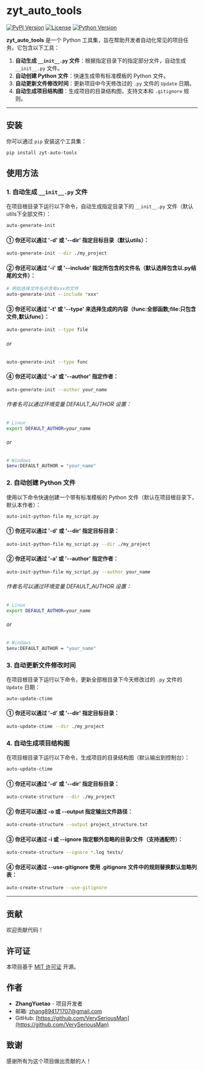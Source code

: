 # zyt_auto_tools

[![PyPI Version](https://img.shields.io/pypi/v/zyt_auto_tools.svg)](https://pypi.org/project/zyt_auto_tools/)
[![License](https://img.shields.io/pypi/l/zyt_auto_tools.svg)](https://opensource.org/licenses/MIT)
[![Python Version](https://img.shields.io/pypi/pyversions/zyt_auto_tools.svg)](https://www.python.org/downloads/)

**zyt_auto_tools** 是一个 Python 工具集，旨在帮助开发者自动化常见的项目任务。它包含以下工具：

1. **自动生成 `__init__.py` 文件**：根据指定目录下的指定部分文件，自动生成 `__init__.py` 文件。
2. **自动创建 Python 文件**：快速生成带有标准模板的 Python 文件。
3. **自动更新文件修改时间**：更新项目中今天修改过的 `.py` 文件的 `Update` 日期。
4. **自动生成项目结构图**：生成项目的目录结构图，支持文本和 `.gitignore` 规则。

---

## 安装

你可以通过 `pip` 安装这个工具集：

```bash
pip install zyt-auto-tools
```

## 使用方法

### 1. 自动生成 `__init__.py` 文件

在项目根目录下运行以下命令，自动生成指定目录下的 `__init__.py` 文件（默认utils下全部文件）：

```bash
auto-generate-init
```

#### ① 你还可以通过 '**-d**' 或 '**--dir**' 指定目标目录（默认utils）：

```bash
auto-generate-init --dir ./my_project
```

#### ② 你还可以通过 '**-i**' 或 '**--include**' 指定所包含的文件名（默认选择包含以.py结尾的文件）：

```bash
# 例如选择文件名中含有xxx的文件
auto-generate-init --include *xxx*
```

#### ③ 你还可以通过 '**-t**' 或 '**--type**' 来选择生成的内容（func:全部函数;file:只包含文件,默认func）：

```bash
auto-generate-init --type file
```
###### or
```bash
auto-generate-init --type func
```

#### ④ 你还可以通过 '**-a**' 或 '**--author**' 指定作者：

```bash
auto-generate-init --author your_name
```

###### 作者名可以通过环境变量 DEFAULT_AUTHOR 设置：
```bash
# Linux
export DEFAULT_AUTHOR=your_name
```
###### or
```bash
# Windows
$env:DEFAULT_AUTHOR = "your_name"
```

### 2. 自动创建 Python 文件

使用以下命令快速创建一个带有标准模板的 Python 文件（默认在项目根目录下，默认本作者）：

```bash
auto-init-python-file my_script.py
```

#### ① 你还可以通过 '**-d**' 或 '**--dir**' 指定目标目录：

```bash
auto-init-python-file my_script.py --dir ./my_project
```

#### ② 你还可以通过 '**-a**' 或 '**--author**' 指定作者：

```bash
auto-init-python-file my_script.py --author your_name
```

###### 作者名可以通过环境变量 DEFAULT_AUTHOR 设置：
```bash
# Linux
export DEFAULT_AUTHOR=your_name
```
###### or
```bash
# Windows
$env:DEFAULT_AUTHOR = "your_name"
```

### 3. 自动更新文件修改时间

在项目根目录下运行以下命令，更新全部根目录下今天修改过的 `.py` 文件的 `Update` 日期：

```bash
auto-update-ctime
```

#### ① 你还可以通过 '**-d**' 或 '**--dir**' 指定目标目录：

```bash
auto-update-ctime --dir ./my_project
```

### 4. 自动生成项目结构图

在项目根目录下运行以下命令，生成项目的目录结构图（默认输出到控制台）：

```bash
auto-update-ctime
```

#### ① 你还可以通过 '**-d**' 或 '**--dir**' 指定目标目录：

```bash
auto-create-structure --dir ./my_project
```

#### ② 你还可以通过 -o 或 --output 指定输出文件路径：

```bash
auto-create-structure --output project_structure.txt
```

#### ③ 你还可以通过 -i 或 --ignore 指定额外忽略的目录/文件（支持通配符）：

```bash
auto-create-structure --ignore *.log tests/
```

#### ④ 你还可以通过 --use-gitignore 使用 .gitignore 文件中的规则替换默认忽略列表：

```bash
auto-create-structure --use-gitignore
```

---

## 贡献

欢迎贡献代码！

## 许可证

本项目基于 [MIT 许可证](LICENSE) 开源。

## 作者

- **ZhangYuetao** - 项目开发者
- 邮箱: zhang894171707@gmail.com
- GitHub: [https://github.com/VerySeriousMan](https://github.com/VerySeriousMan)

## 致谢

感谢所有为这个项目做出贡献的人！